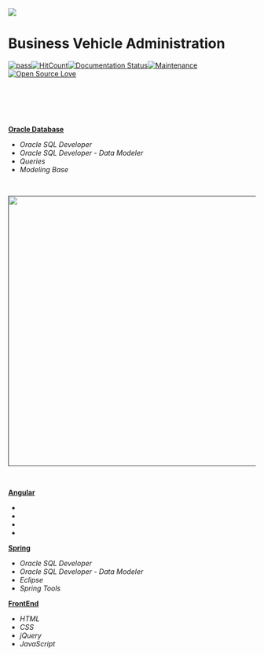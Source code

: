 <img src="https://github.com/ZoranKJava/gifs/blob/master/eng-logo-pos.png">

# Business Vehicle Administration
[![pass](https://travis-ci.org/patrykkrawczyk/TDDAndDesignPatternsExample.svg?branch=master)](https://github.com/ZoranKJava/Project_1_StudentAdministration/blob/master/README.md#demo)[![HitCount](http://hits.dwyl.io/{username}/{project}.svg)](http://hits.dwyl.io/{username}/{project})[![Documentation Status](https://readthedocs.org/projects/ansicolortags/badge/?version=latest)](https://github.com/ZoranKJava/Project_1_StudentAdministration/tree/master/StudentAdministration)[![Maintenance](https://img.shields.io/badge/Maintained%3F-yes-green.svg)](https://github.com/ZoranKJava/Project_1_StudentAdministration/graphs/commit-activity)[![Open Source Love](https://badges.frapsoft.com/os/v3/open-source.png?v=103)](https://www.eclipse.org/photon/)
<br>
<br>



</br>
</br>
</br>



<b><a href="">Oracle Database</a></b>
 * <i>Oracle SQL Developer</i>
 * <i>Oracle SQL Developer - Data Modeler</i>
 * <i>Queries</i>
 * <i>Modeling Base</i>
 
 <br>
<p align="center">
<a href=""><img width=550px href="https://github.com/KranticNenad/finalProject/tree/master/BackEnd/Oracle%20Database" src="https://github.com/ZoranKJava/gifs/blob/master/engERD.png"></a></p>

<br>

<b><a href="">Angular</a></b>
 * <i></i>
 * <i></i>
 * <i></i>
 * <i></i>
 
<b><a href="">Spring</a></b>
 * <i>Oracle SQL Developer</i>
 * <i>Oracle SQL Developer - Data Modeler</i>
 * <i>Eclipse</i>
 * <i>Spring Tools</i>
 
 <b><a href="">FrontEnd</a></b>
 * <i>HTML</i>
 * <i>CSS</i>
 * <i>jQuery</i>
 * <i>JavaScript</i>

 

